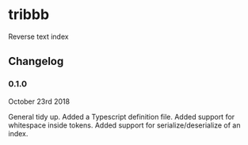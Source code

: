 # tribbb
Reverse text index


## Changelog

### 0.1.0

October 23rd 2018

General tidy up. Added a Typescript definition file. Added support for whitespace inside tokens. Added
support for serialize/deserialize of an index. 
